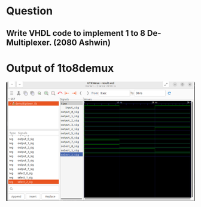 # Question
<h2>Write VHDL code to implement 1 to 8 De-Multiplexer. (2080 Ashwin)</h2>



# Output of 1to8demux
![1to8_demux](1to8demux.png)
